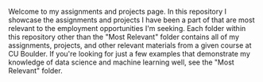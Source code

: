Welcome to my assignments and projects page. In this repository I showcase the assignments and projects I have been a part of that are most relevant to the employment opportunities I'm seeking. Each folder within this repository other than the "Most Relevant" folder contains all of my assignments, projects, and other relevant materials from a given course at CU Boulder. If you're looking for just a few examples that demonstrate my knowledge of data science and machine learning well, see the "Most Relevant" folder.
